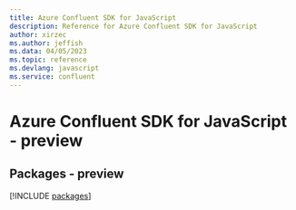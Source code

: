 ```yaml
---
title: Azure Confluent SDK for JavaScript
description: Reference for Azure Confluent SDK for JavaScript
author: xirzec
ms.author: jeffish
ms.data: 04/05/2023
ms.topic: reference
ms.devlang: javascript
ms.service: confluent
---
```

# Azure Confluent SDK for JavaScript - preview
## Packages - preview
[!INCLUDE [packages](confluent-index.md)]